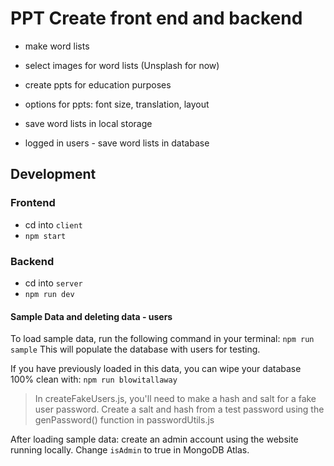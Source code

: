 # PPT Create front end and backend

- make word lists
- select images for word lists (Unsplash for now)
- create ppts for education purposes
- options for ppts: font size, translation, layout

- save word lists in local storage
- logged in users - save word lists in database

## Development

### Frontend

- cd into `client`
- `npm start`

### Backend

- cd into `server`
- `npm run dev`

#### Sample Data and deleting data - users

To load sample data, run the following command in your terminal:
`npm run sample`
This will populate the database with users for testing.

If you have previously loaded in this data, you can wipe your database 100% clean with:
`npm run blowitallaway`

> In createFakeUsers.js, you'll need to make a hash and salt for a fake user password. Create a salt and hash from a test password using the genPassword() function in passwordUtils.js

After loading sample data: create an admin account using the website running locally. Change `isAdmin` to true in MongoDB Atlas.
